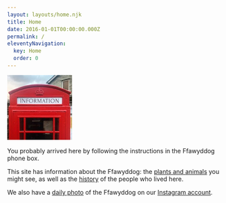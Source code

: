 ```yaml
---
layout: layouts/home.njk
title: Home
date: 2016-01-01T00:00:00.000Z
permalink: /
eleventyNavigation:
  key: Home
  order: 0
---
```

![Ffawyddog Phone Box](/static/img/b8056143-c5d5-4527-a6f0-07f08c911e35.jpg)

You probably arrived here by following the instructions in the Ffawyddog phone box.

This site has information about the Ffawyddog: the [plants and animals](/nature/index.html) you might see, as well as the [history](/history/index.html) of the people who lived here.

We also have a [daily photo](/photos/index.html) of the Ffawyddog on our [Instagram account](https://www.instagram.com/ffawyddog_phone_box/).